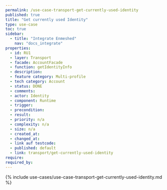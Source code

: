 ```yaml
---
permalink: /use-case-transport-get-currently-used-identity
published: true
title: "Get currently used Identity"
type: use-case
toc: true
sidebar:
  - title: "Integrate Enmeshed"
    nav: "docs_integrate"
properties:
  - id: RU1
  - layer: Transport
  - facade: AccountFacade
  - function: getIdentityInfo
  - description:
  - feature category: Multi-profile
  - tech category: Account
  - status: DONE
  - comments:
  - actor: Identity
  - component: Runtime
  - trigger:
  - precondition:
  - result:
  - priority: n/a
  - complexity: n/a
  - size: n/a
  - created_at:
  - changed_at:
  - link auf testcode:
  - published: default
  - link: transport/get-currently-used-identity
require:
required_by:
---
```


{% include use-cases/use-case-transport-get-currently-used-identity.md %}
